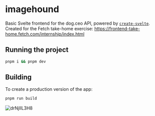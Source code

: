 # imagehound

Basic Svelte frontend for the dog.ceo API, powered by [`create-svelte`](https://github.com/sveltejs/kit/tree/main/packages/create-svelte). Created for the Fetch take-home exercise: https://frontend-take-home.fetch.com/internship/index.html

## Running the project

```bash
pnpm i && pnpm dev
```

## Building

To create a production version of the app:

```bash
pnpm run build
```
![drNjIlL3H8](https://github.com/user-attachments/assets/8378f682-8724-42b5-9a9b-808b6e0d5856)
